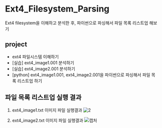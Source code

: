 # Ext4_Filesystem_Parsing
Ext4 filesystem을 이해하고 분석한 후, 파이썬으로 파싱해서 파일 목록 리스트업 해보기

## project
* ext4 파일시스템 이해하기
* [실습] ext4_image1.001 분석하기
* [실습] ext4_image2.001 분석하기
* [python] ext4_image1.001, ext4_image2.001을 파이썬으로 파싱해서 파일 목록 리스트업 하기

## 파일 목록 리스트업 실행 결과
1. ext4_image1.txt 이미지 파일 실행결과
![2](https://user-images.githubusercontent.com/68969252/94995805-a9d1ae80-05db-11eb-895d-00d5b5aa3866.PNG)

2. ext4_image2.txt 이미지 파일 실행결과
![캡처](https://user-images.githubusercontent.com/68969252/94995784-8870c280-05db-11eb-8420-b868326b40a3.PNG)
